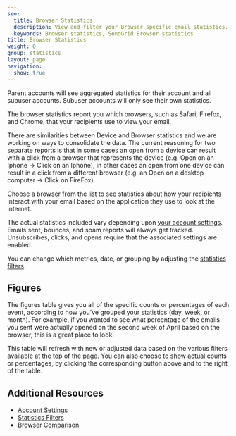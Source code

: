 ```yaml
---
seo:
  title: Browser Statistics
  description: View and filter your Browser specific email statistics.
  keywords: Browser statistics, SendGrid Browser statistics
title: Browser Statistics
weight: 0
group: statistics
layout: page
navigation:
  show: true
---
```


<call-out>

Parent accounts will see aggregated statistics for their account and all subuser accounts. Subuser accounts will only see their own statistics.

</call-out>

The browser statistics report you which browsers, such as Safari, Firefox, and Chrome, that your recipients use to view your email.

<call-out>

There are similarities between Device and Browser statistics and we are working on ways to consolidate the data. The current reasoning for two separate reports is that in some cases an open from a device can result with a click from a browser that represents the device (e.g. Open on an Iphone -> Click on an Iphone), in other cases an open from one device can result in a click from a different browser (e.g. an Open on a desktop computer -> Click on FireFox).

</call-out>

Choose a browser from the list to see statistics about how your recipients interact with your email based on the application they use to look at the internet.

The actual statistics included vary depending upon [your account settings]({{root_url}}/ui/account-and-settings/account/). Emails sent, bounces, and spam reports will always get tracked. Unsubscribes, clicks, and opens require that the associated settings are enabled.

You can change which metrics, date, or grouping by adjusting the [statistics filters]({{root_url}}/ui/analytics-and-reporting/stats-overview/#statistics-filters).

## 	Figures

The figures table gives you all of the specific counts or percentages of each event, according to how you’ve grouped your statistics (day, week, or month). For example, if you wanted to see what percentage of the emails you sent were actually opened on the second week of April based on the browser, this is a great place to look.

This table will refresh with new or adjusted data based on the various filters available at the top of the page. You can also choose to show actual counts or percentages, by clicking the corresponding button above and to the right of the table.

## 	Additional Resources

- [Account Settings]({{root_url}}/ui/account-and-settings/account/)
- [Statistics Filters]({{root_url}}/ui/analytics-and-reporting/stats-overview/#statistics-filters)
- [Browser Comparison]({{root_url}}/ui/analytics-and-reporting/browser-comparison/)
